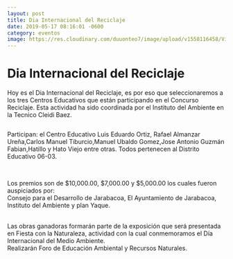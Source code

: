 ```yaml
---
layout: post
title: Dia Internacional del Reciclaje
date: 2019-05-17 08:16:01 -0600
category: eventos
image: https://res.cloudinary.com/duuonteo7/image/upload/v1558116458/Visitantes/WhatsApp_Image_2019-05-17_at_11.17.07.jpg
---
```

<html>
<head>

</head>
<head>
	<title>HTML Editor - Full Version</title>
</head>
<body>
<h1>Dia Internacional del Reciclaje</h1>

<p>Hoy es el Dia Internacional del Reciclaje, es por eso que seleccionaremos a los tres Centros Educativos que est&aacute;n participando en el Concurso Reciclaje. Esta actividad ha sido coordinada por el Instituto del Ambiente en la Tecnico Cleidi Baez.</p>

<p><img alt="" src="https://res.cloudinary.com/duuonteo7/image/upload/v1558116458/Visitantes/WhatsApp_Image_2019-05-17_at_11.16.38.jpg" /></p>

<p>Participan: el Centro Educativo Luis Eduardo Ortiz, Rafael Almanzar Ure&ntilde;a,Carlos Manuel Tiburcio,Manuel Ubaldo Gomez,Jose Antonio Guzm&aacute;n Fabian,Hatillo y Hato Viejo entre otras. Todos pertenecen al Distrito Educativo 06-03.</p>

<p><img alt="" src="https://res.cloudinary.com/duuonteo7/image/upload/v1558116458/Visitantes/WhatsApp_Image_2019-05-17_at_11.17.07.jpg" /></p>

<p><br />
Los premios son de $10,000.00, $7,000.00 y $5,000.00 los cuales fueron auspiciados por:<br />
Consejo para el Desarrollo de Jarabacoa, El Ayuntamiento de Jarabacoa, Instituto del Ambiente y plan Yaque.</p>

<p><br />
Las obras ganadoras formar&aacute;n parte de la exposici&oacute;n que ser&aacute; presentada en Fiesta con la Naturaleza, actividad con la cual conmemoramos el D&iacute;a Internacional del Medio Ambiente.<br />
Realizar&aacute;n Foro de Educaci&oacute;n Ambiental y Recursos Naturales.</p>

<p><img alt="" src="https://res.cloudinary.com/duuonteo7/image/upload/v1558116458/Visitantes/WhatsApp_Image_2019-05-17_at_11.17.08.jpg" /></p>
</body>
</html>
